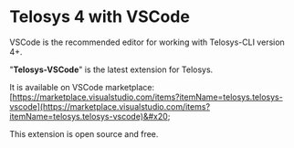 # Telosys 4 with VSCode



VSCode is the recommended editor for working with Telosys-CLI version 4+.

"**Telosys-VSCode**" is the latest extension for Telosys.

It is available on VSCode marketplace: \
&#x20;  [https://marketplace.visualstudio.com/items?itemName=telosys.telosys-vscode](https://marketplace.visualstudio.com/items?itemName=telosys.telosys-vscode)&#x20;



This extension is open source and free.

